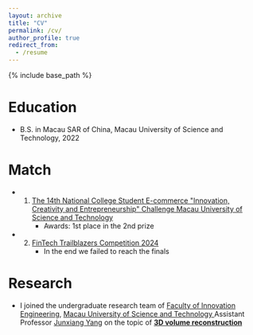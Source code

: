 ```yaml
---
layout: archive
title: "CV"
permalink: /cv/
author_profile: true
redirect_from:
  - /resume
---
```


{% include base_path %}

Education
======
* B.S. in Macau SAR of China, Macau University of Science and Technology, 2022

Match
======
* 1. [The 14th National College Student E-commerce "Innovation, Creativity and Entrepreneurship" Challenge Macau University of Science and Technology](https://www.must.edu.mo/cn/cecp/latest/past-events/57290-20240326-3chuang-cn)
     * Awards: 1st place in the 2nd prize
* 2. [FinTech Trailblazers Competition 2024](https://www.cityu.edu.hk/sds/fintech/competition.html)
     * In the end we failed to reach the finals

Research
======
* I joined the undergraduate research team of [Faculty of Innovation Engineering](https://www.must.edu.mo/cn/fie), [Macau University of Science and Technology ](https://www.must.edu.mo/cn) Assistant Professor [Junxiang Yang](https://cfdyang521.github.io/blog-post-1/) on the topic of  <u> **3D volume reconstruction** </u>

